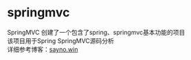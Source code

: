 # springmvc
SpringMVC
创建了一个包含了spring、springmvc基本功能的项目<br/>
该项目用于Spring SpringMVC源码分析<br/>
详细参考博客：<a href='https://sayno.win' target='_blank'>sayno.win</a>

